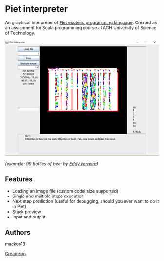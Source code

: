 # Piet interpreter

An graphical interpreter of [Piet esoteric programming language](http://www.dangermouse.net/esoteric/piet.html). 
Created as an assignment for Scala programming course at AGH University of Science of Technology.

![Screenshot](ui.PNG)

_(example: 99 bottles of beer by [Eddy Ferreira](http://www.dangermouse.net/esoteric/piet/samples.html))_

## Features

* Loading an image file (custom codel size supported)
* Single and multiple steps execution
* Next step prediction (useful for debugging, should you ever want to do it in Piet)
* Stack preview
* Input and output

## Authors

[mackoo13](https://github.com/mackoo13)

[Creamson](https://github.com/Creamson)
